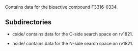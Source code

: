 Contains data for the bioactive compound F3316-0334.

## Subdirectories

- cside/ contains data for the C-side search space on rv1821.

- nside/ contains data for the N-side search space on rv1821.

